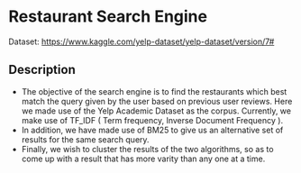 # Restaurant Search Engine
Dataset: https://www.kaggle.com/yelp-dataset/yelp-dataset/version/7#

## Description
<ul><li>The objective of the search engine is to find the restaurants which best match the query given by the user based on previous user reviews. Here we made use of the Yelp Academic Dataset as the corpus. Currently, we make use of TF_IDF ( Term frequency, Inverse Document Frequency ).</li>
<li>In addition, we have made use of BM25 to give us an alternative set of results for the same search query.</li>
<li>Finally, we wish to cluster the results of the two algorithms, so as to come up with a result that has more varity than any one at a time.</li>
</ul>
